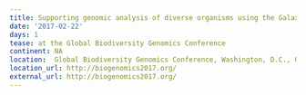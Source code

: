 ```yaml
---
title: Supporting genomic analysis of diverse organisms using the Galaxy framework
date: '2017-02-22'
days: 1
tease: at the Global Biodiversity Genomics Conference
continent: NA
location:  Global Biodiversity Genomics Conference, Washington, D.C., United States
location_url: http://biogenomics2017.org/
external_url: http://biogenomics2017.org/
---
```

